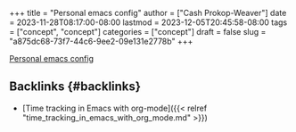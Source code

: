 +++
title = "Personal emacs config"
author = ["Cash Prokop-Weaver"]
date = 2023-11-28T08:17:00-08:00
lastmod = 2023-12-05T20:45:58-08:00
tags = ["concept", "concept"]
categories = ["concept"]
draft = false
slug = "a875dc68-73f7-44c6-9ee2-09e131e2778b"
+++

[Personal emacs config](https://github.com/cashpw/dotfiles/blob/main/config/doom/config-personal.org)


## Backlinks {#backlinks}

-   [Time tracking in Emacs with org-mode]({{< relref "time_tracking_in_emacs_with_org_mode.md" >}})
